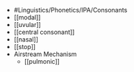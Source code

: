 - #Linguistics/Phonetics/IPA/Consonants
- [[modal]]
- [[uvular]]
- [[central consonant]]
- [[nasal]]
- [[stop]]
- Airstream Mechanism
	- [[pulmonic]]